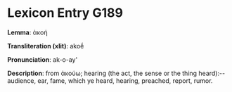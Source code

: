 # Lexicon Entry G189

**Lemma**: ἀκοή

**Transliteration (xlit)**: akoḗ

**Pronunciation**: ak-o-ay'

**Description**:
from ἀκούω; hearing (the act, the sense or the thing heard):--audience, ear, fame, which ye heard, hearing, preached, report, rumor.
